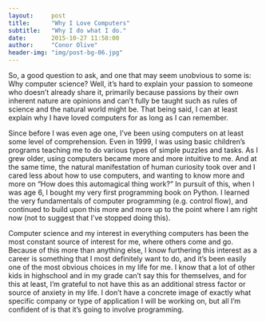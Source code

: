 ```yaml
---
layout:     post
title:      "Why I Love Computers"
subtitle:   "Why I do what I do."
date:       2015-10-27 11:58:00
author:     "Conor Olive"
header-img: "img/post-bg-06.jpg"
---
```


<p>So, a good question to ask, and one that may seem unobvious to some is: Why computer science? Well, it’s hard to explain
your passion to someone who doesn’t already share it, primarily because passions by their own inherent nature are opinions
and can’t fully be taught such as rules of science and the natural world might be. That being said, I can at least explain
why I have loved computers for as long as I can remember.</p>
	
<p>Since before I was even age one, I’ve been using computers on at least some level of comprehension. Even in 1999, I was
using basic children’s programs teaching me to do various types of simple puzzles and tasks. As I grew older, using computers
became more and more intuitive to me. And at the same time, the natural manifestation of human curiosity took over and I
cared less about how to use computers, and wanting to know more and more on “How does this automagical thing work?” In
pursuit of this, when I was age 6, I bought my very first programming book on Python. I learned the very fundamentals of
computer programming (e.g. control flow), and continued to build upon this more and more up to the point where I am right now
(not to suggest that I’ve stopped doing this).</p>

<p>Computer science and my interest in everything computers has been the most constant source of interest for me, where
others come and go. Because of this more than anything else, I know furthering this interest as a career is something that I
most definitely want to do, and it’s been easily one of the most obvious choices in my life for me. I know that a lot of
other kids in highschool and in my grade can’t say this for themselves, and for this at least, I’m grateful to not have this
as an additional stress factor or source of anxiety in my life. I don’t have a concrete image of exactly what specific
company or type of application I will be working on, but all I’m confident of is that it’s going to involve programming.</p>
